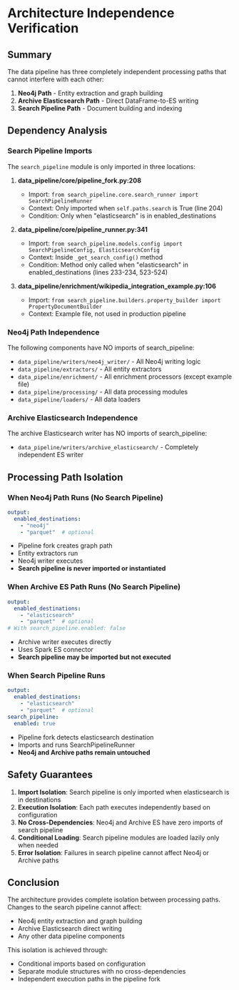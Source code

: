 # Architecture Independence Verification

## Summary

The data pipeline has three completely independent processing paths that cannot interfere with each other:

1. **Neo4j Path** - Entity extraction and graph building
2. **Archive Elasticsearch Path** - Direct DataFrame-to-ES writing
3. **Search Pipeline Path** - Document building and indexing

## Dependency Analysis

### Search Pipeline Imports

The `search_pipeline` module is only imported in three locations:

1. **data_pipeline/core/pipeline_fork.py:208**
   - Import: `from search_pipeline.core.search_runner import SearchPipelineRunner`
   - Context: Only imported when `self.paths.search` is True (line 204)
   - Condition: Only when "elasticsearch" is in enabled_destinations

2. **data_pipeline/core/pipeline_runner.py:341**
   - Import: `from search_pipeline.models.config import SearchPipelineConfig, ElasticsearchConfig`
   - Context: Inside `_get_search_config()` method
   - Condition: Method only called when "elasticsearch" in enabled_destinations (lines 233-234, 523-524)

3. **data_pipeline/enrichment/wikipedia_integration_example.py:106**
   - Import: `from search_pipeline.builders.property_builder import PropertyDocumentBuilder`
   - Context: Example file, not used in production pipeline

### Neo4j Path Independence

The following components have NO imports of search_pipeline:
- `data_pipeline/writers/neo4j_writer/` - All Neo4j writing logic
- `data_pipeline/extractors/` - All entity extractors
- `data_pipeline/enrichment/` - All enrichment processors (except example file)
- `data_pipeline/processing/` - All data processing modules
- `data_pipeline/loaders/` - All data loaders

### Archive Elasticsearch Independence

The archive Elasticsearch writer has NO imports of search_pipeline:
- `data_pipeline/writers/archive_elasticsearch/` - Completely independent ES writer

## Processing Path Isolation

### When Neo4j Path Runs (No Search Pipeline)
```yaml
output:
  enabled_destinations:
    - "neo4j"
    - "parquet"  # optional
```
- Pipeline fork creates graph path
- Entity extractors run
- Neo4j writer executes
- **Search pipeline is never imported or instantiated**

### When Archive ES Path Runs (No Search Pipeline)
```yaml
output:
  enabled_destinations:
    - "elasticsearch"
    - "parquet"  # optional
# With search_pipeline.enabled: false
```
- Archive writer executes directly
- Uses Spark ES connector
- **Search pipeline may be imported but not executed**

### When Search Pipeline Runs
```yaml
output:
  enabled_destinations:
    - "elasticsearch"
    - "parquet"  # optional
search_pipeline:
  enabled: true
```
- Pipeline fork detects elasticsearch destination
- Imports and runs SearchPipelineRunner
- **Neo4j and Archive paths remain untouched**

## Safety Guarantees

1. **Import Isolation**: Search pipeline is only imported when elasticsearch is in destinations
2. **Execution Isolation**: Each path executes independently based on configuration
3. **No Cross-Dependencies**: Neo4j and Archive ES have zero imports of search pipeline
4. **Conditional Loading**: Search pipeline modules are loaded lazily only when needed
5. **Error Isolation**: Failures in search pipeline cannot affect Neo4j or Archive paths

## Conclusion

The architecture provides complete isolation between processing paths. Changes to the search pipeline cannot affect:
- Neo4j entity extraction and graph building
- Archive Elasticsearch direct writing
- Any other data pipeline components

This isolation is achieved through:
- Conditional imports based on configuration
- Separate module structures with no cross-dependencies
- Independent execution paths in the pipeline fork
